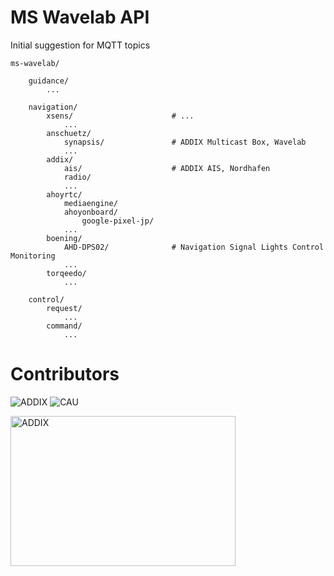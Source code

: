 ---
---

# MS Wavelab API

Initial suggestion for MQTT topics

```
ms-wavelab/

    guidance/
        ...

    navigation/
        xsens/                      # ...
            ...
        anschuetz/
            synapsis/               # ADDIX Multicast Box, Wavelab
            ...
        addix/
            ais/                    # ADDIX AIS, Nordhafen
            radio/
            ...
        ahoyrtc/
            mediaengine/
            ahoyonboard/
                google-pixel-jp/
            ...
        boening/
            AHD-DPS02/              # Navigation Signal Lights Control Monitoring
            ...
        torqeedo/
            ...
            
    control/
        request/
            ...
        command/
            ...
```

# Contributors

![ADDIX](/assets/images/ADDIX.png)
![CAU](/assets/images/CAU.png)

<img src="/assets/images/ADDIX.png" alt="ADDIX" width="360" height="240">
